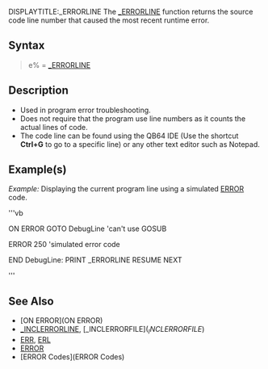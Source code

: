 DISPLAYTITLE:_ERRORLINE
The [_ERRORLINE](_ERRORLINE) function returns the source code line number that caused the most recent runtime error.


## Syntax

> e% = [_ERRORLINE](_ERRORLINE)


## Description

* Used in program error troubleshooting.
* Does not require that the program use line numbers as it counts the actual lines of code.
* The code line can be found using the QB64 IDE (Use the shortcut **Ctrl+G** to go to a specific line) or any other text editor such as Notepad.


## Example(s)

*Example:* Displaying the current program line using a simulated [ERROR](ERROR) code.

'''vb

ON ERROR GOTO DebugLine 'can't use GOSUB 

ERROR 250 'simulated error code 

END 
DebugLine: 
PRINT _ERRORLINE 
RESUME NEXT 

'''


## See Also

* [ON ERROR](ON ERROR)
* [_INCLERRORLINE](_INCLERRORLINE), [_INCLERRORFILE$](_INCLERRORFILE$)
* [ERR](ERR), [ERL](ERL)
* [ERROR](ERROR)
* [ERROR Codes](ERROR Codes)




